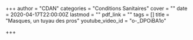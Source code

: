 +++
author = "CDAN"
categories = "Conditions Sanitaires"
cover = ""
date = 2020-04-17T22:00:00Z
lastmod = ""
pdf_link = ""
tags = []
title = "Masques, un tuyau des pros"
youtube_video_id = "o-_DPOiBA1o"

+++
